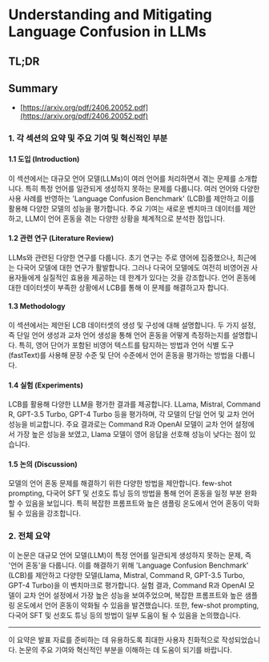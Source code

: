 # Understanding and Mitigating Language Confusion in LLMs
## TL;DR
## Summary
- [https://arxiv.org/pdf/2406.20052.pdf](https://arxiv.org/pdf/2406.20052.pdf)

### 1. 각 섹션의 요약 및 주요 기여 및 혁신적인 부분

#### 1.1 도입 (Introduction)
이 섹션에서는 대규모 언어 모델(LLMs)이 여러 언어를 처리하면서 겪는 문제를 소개합니다. 특히 특정 언어를 일관되게 생성하지 못하는 문제를 다룹니다. 여러 언어와 다양한 사용 사례를 반영하는 'Language Confusion Benchmark' (LCB)를 제안하고 이를 활용해 다양한 모델의 성능을 평가합니다. 주요 기여는 새로운 벤치마크 데이터를 제안하고, LLM이 언어 혼동을 겪는 다양한 상황을 체계적으로 분석한 점입니다.

#### 1.2 관련 연구 (Literature Review)
LLMs와 관련된 다양한 연구를 다룹니다. 초기 연구는 주로 영어에 집중했으나, 최근에는 다국어 모델에 대한 연구가 활발합니다. 그러나 다국어 모델에도 여전히 비영어권 사용자들에게 실질적인 효용을 제공하는 데 한계가 있다는 것을 강조합니다. 언어 혼동에 대한 데이터셋이 부족한 상황에서 LCB를 통해 이 문제를 해결하고자 합니다.

#### 1.3 Methodology
이 섹션에서는 제안된 LCB 데이터셋의 생성 및 구성에 대해 설명합니다. 두 가지 설정, 즉 단일 언어 생성과 교차 언어 생성을 통해 언어 혼동을 어떻게 측정하는지를 설명합니다. 특히, 영어 단어가 포함된 비영어 텍스트를 탐지하는 방법과 언어 식별 도구(fastText)를 사용해 문장 수준 및 단어 수준에서 언어 혼동을 평가하는 방법을 다룹니다.

#### 1.4 실험 (Experiments)
LCB를 활용해 다양한 LLM을 평가한 결과를 제공합니다. LLama, Mistral, Command R, GPT-3.5 Turbo, GPT-4 Turbo 등을 평가하며, 각 모델의 단일 언어 및 교차 언어 성능을 비교합니다. 주요 결과로는 Command R과 OpenAI 모델이 교차 언어 설정에서 가장 높은 성능을 보였고, Llama 모델이 영어 응답을 선호해 성능이 낮다는 점이 있습니다.

#### 1.5 논의 (Discussion)
모델의 언어 혼동 문제를 해결하기 위한 다양한 방법을 제안합니다. few-shot prompting, 다국어 SFT 및 선호도 튜닝 등의 방법을 통해 언어 혼동을 일정 부분 완화할 수 있음을 보입니다. 특히 복잡한 프롬프트와 높은 샘플링 온도에서 언어 혼동이 악화될 수 있음을 강조합니다.

### 2. 전체 요약
이 논문은 대규모 언어 모델(LLM)이 특정 언어를 일관되게 생성하지 못하는 문제, 즉 '언어 혼동'을 다룹니다. 이를 해결하기 위해 'Language Confusion Benchmark' (LCB)를 제안하고 다양한 모델(Llama, Mistral, Command R, GPT-3.5 Turbo, GPT-4 Turbo)을 이 벤치마크로 평가합니다. 실험 결과, Command R과 OpenAI 모델이 교차 언어 설정에서 가장 높은 성능을 보여주었으며, 복잡한 프롬프트와 높은 샘플링 온도에서 언어 혼동이 악화될 수 있음을 발견했습니다. 또한, few-shot prompting, 다국어 SFT 및 선호도 튜닝 등의 방법이 일부 도움이 될 수 있음을 논의했습니다.

---

이 요약은 발표 자료를 준비하는 데 유용하도록 최대한 사용자 친화적으로 작성되었습니다. 논문의 주요 기여와 혁신적인 부분을 이해하는 데 도움이 되기를 바랍니다.